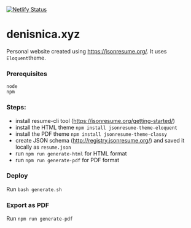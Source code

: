 [![Netlify Status](https://api.netlify.com/api/v1/badges/f851f736-0e2b-4a80-8e52-37869be54bc5/deploy-status)](https://app.netlify.com/sites/denisnica/deploys)

# denisnica.xyz

Personal website created using https://jsonresume.org/. It uses `Eloquent`theme.

### Prerequisites
```
node
npm
```

### Steps:
- install resume-cli tool (https://jsonresume.org/getting-started/)
- install the HTML theme `npm install jsonresume-theme-eloquent`
- install the PDF theme `npm install jsonresume-theme-classy`
- create JSON schema (http://registry.jsonresume.org/) and saved it locally as `resume.json`
- run `npm run generate-html` for HTML format
- run `npm run generate-pdf` for PDF format



### Deploy
Run `bash generate.sh`

### Export as PDF

Run `npm run generate-pdf`